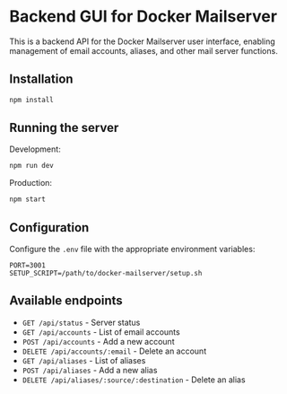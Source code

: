 # Backend GUI for Docker Mailserver

This is a backend API for the Docker Mailserver user interface, enabling management of email accounts, aliases, and other mail server functions.

## Installation

```bash
npm install
```

## Running the server

Development:
```bash
npm run dev
```

Production:
```bash
npm start
```

## Configuration

Configure the `.env` file with the appropriate environment variables:

```
PORT=3001
SETUP_SCRIPT=/path/to/docker-mailserver/setup.sh
```

## Available endpoints

- `GET /api/status` - Server status
- `GET /api/accounts` - List of email accounts
- `POST /api/accounts` - Add a new account
- `DELETE /api/accounts/:email` - Delete an account
- `GET /api/aliases` - List of aliases
- `POST /api/aliases` - Add a new alias
- `DELETE /api/aliases/:source/:destination` - Delete an alias